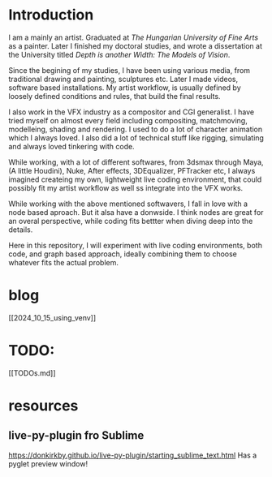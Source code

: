 # Introduction
I am a mainly an artist. Graduated at _The Hungarian University of Fine Arts_
as a painter. Later I finished my doctoral studies, and wrote a dissertation
at the University titled _Depth is another Width: The Models of Vision_.

Since the begining of my studies, I have been using various media, from
traditional drawing and painting, sculptures etc. Later I made videos,
software based installations.
My artist workflow, is usually defined by loosely defined conditions and rules,
that build the final results.

I also work in the VFX industry as a compositor and CGI generalist.
I have tried myself on almost every field including compositing, matchmoving,
modelleing, shading and rendering. I used to do a lot of character animation
which I always loved. I also did a lot of technical stuff like rigging,
simulating and always loved tinkering with code.

While working, with a lot of different softwares, from 3dsmax through Maya,
(A little Houdini), Nuke, After effects, 3DEqualizer, PFTracker etc,
I always imagined createing my own, lightweight live coding environment,
that could possibly fit my artist workflow as well ss integrate into the
VFX works.

While working with the above mentioned softwavers, I fall in love with a node
based aproach. But it alsa have a donwside. I think nodes are great for an
overal perspective, while coding fits bettter when diving deep into the details.

Here in this repository, I will experiment with live coding environments,
both code, and graph based approach, ideally combining them to choose whatever
fits the actual problem.

# blog
[[2024_10_15_using_venv]]

# TODO:
[[TODOs.md]]


# resources

## live-py-plugin fro Sublime
https://donkirkby.github.io/live-py-plugin/starting_sublime_text.html
Has a pyglet preview window!